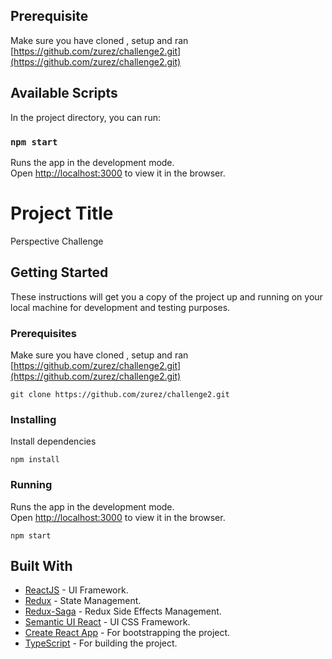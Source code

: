 

## Prerequisite
Make sure you have cloned , setup and ran  [https://github.com/zurez/challenge2.git](https://github.com/zurez/challenge2.git)

## Available Scripts

In the project directory, you can run:

### `npm start`

Runs the app in the development mode.<br>
Open [http://localhost:3000](http://localhost:3000) to view it in the browser.


# Project Title

Perspective Challenge

## Getting Started

These instructions will get you a copy of the project up and running on your local machine for development and testing purposes.

### Prerequisites

Make sure you have cloned , setup and ran  [https://github.com/zurez/challenge2.git](https://github.com/zurez/challenge2.git)

```
git clone https://github.com/zurez/challenge2.git
```

### Installing

Install dependencies

```
npm install
```
### Running

Runs the app in the development mode.<br>
Open [http://localhost:3000](http://localhost:3000) to view it in the browser.

```
npm start
```




## Built With

* [ReactJS](https://reactjs.org/docs/getting-started.html) - UI Framework.
* [Redux](https://redux.js.org/introduction/getting-started) - State Management.
* [Redux-Saga](https://redux-saga.js.org/) - Redux Side Effects Management.
* [Semantic UI React](https://react.semantic-ui.com/) - UI CSS Framework.
* [Create React App](https://github.com/facebook/create-react-app) - For bootstrapping the project.
* [TypeScript](https://www.typescriptlang.org/docs/home.html) - For building the project.




